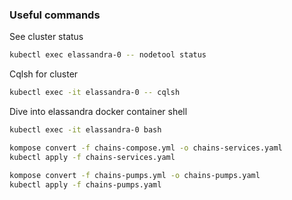 ### Useful commands

See cluster status
```bash
kubectl exec elassandra-0 -- nodetool status
```
Cqlsh for cluster
```bash
kubectl exec -it elassandra-0 -- cqlsh
```

Dive into elassandra docker container shell
```bash
kubectl exec -it elassandra-0 bash
```



```bash
kompose convert -f chains-compose.yml -o chains-services.yaml
kubectl apply -f chains-services.yaml
```

```bash
kompose convert -f chains-pumps.yml -o chains-pumps.yaml
kubectl apply -f chains-pumps.yaml
```